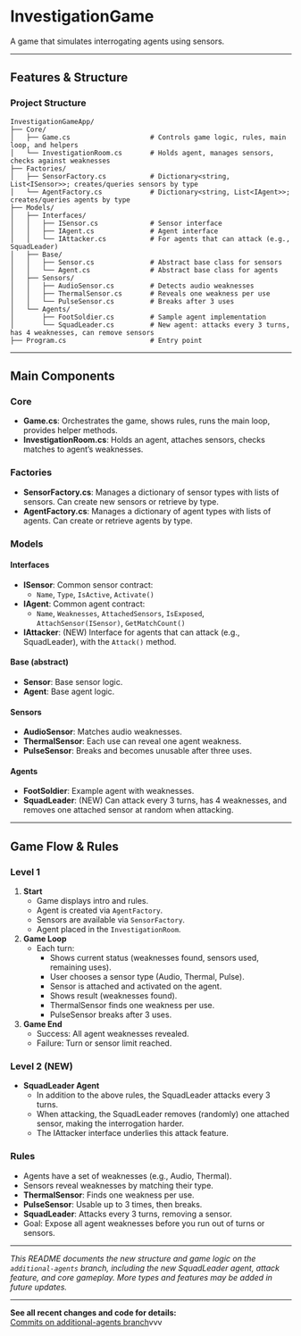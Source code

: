 ﻿# InvestigationGame

A game that simulates interrogating agents using sensors.

---

## Features & Structure

### Project Structure

```
InvestigationGameApp/
├── Core/
│   ├── Game.cs                    # Controls game logic, rules, main loop, and helpers
│   └── InvestigationRoom.cs       # Holds agent, manages sensors, checks against weaknesses
├── Factories/
│   ├── SensorFactory.cs           # Dictionary<string, List<ISensor>>; creates/queries sensors by type
│   └── AgentFactory.cs            # Dictionary<string, List<IAgent>>; creates/queries agents by type
├── Models/
│   ├── Interfaces/
│   │   ├── ISensor.cs             # Sensor interface
│   │   ├── IAgent.cs              # Agent interface
│   │   └── IAttacker.cs           # For agents that can attack (e.g., SquadLeader)
│   ├── Base/
│   │   ├── Sensor.cs              # Abstract base class for sensors
│   │   └── Agent.cs               # Abstract base class for agents
│   ├── Sensors/
│   │   ├── AudioSensor.cs         # Detects audio weaknesses
│   │   ├── ThermalSensor.cs       # Reveals one weakness per use
│   │   └── PulseSensor.cs         # Breaks after 3 uses
│   └── Agents/
│       ├── FootSoldier.cs         # Sample agent implementation
│       └── SquadLeader.cs         # New agent: attacks every 3 turns, has 4 weaknesses, can remove sensors
├── Program.cs                     # Entry point
```

---

## Main Components

### Core

- **Game.cs**: Orchestrates the game, shows rules, runs the main loop, provides helper methods.
- **InvestigationRoom.cs**: Holds an agent, attaches sensors, checks matches to agent’s weaknesses.

### Factories

- **SensorFactory.cs**: Manages a dictionary of sensor types with lists of sensors. Can create new sensors or retrieve by type.
- **AgentFactory.cs**: Manages a dictionary of agent types with lists of agents. Can create or retrieve agents by type.

### Models

#### Interfaces

- **ISensor**: Common sensor contract:
  - `Name`, `Type`, `IsActive`, `Activate()`
- **IAgent**: Common agent contract:
  - `Name`, `Weaknesses`, `AttachedSensors`, `IsExposed`, `AttachSensor(ISensor)`, `GetMatchCount()`
- **IAttacker**: (NEW) Interface for agents that can attack (e.g., SquadLeader), with the `Attack()` method.

#### Base (abstract)

- **Sensor**: Base sensor logic.
- **Agent**: Base agent logic.

#### Sensors

- **AudioSensor**: Matches audio weaknesses.
- **ThermalSensor**: Each use can reveal one agent weakness.
- **PulseSensor**: Breaks and becomes unusable after three uses.

#### Agents

- **FootSoldier**: Example agent with weaknesses.
- **SquadLeader**: (NEW) Can attack every 3 turns, has 4 weaknesses, and removes one attached sensor at random when attacking.

---

## Game Flow & Rules

### Level 1

1. **Start**
   - Game displays intro and rules.
   - Agent is created via `AgentFactory`.
   - Sensors are available via `SensorFactory`.
   - Agent placed in the `InvestigationRoom`.
2. **Game Loop**
   - Each turn: 
     - Shows current status (weaknesses found, sensors used, remaining uses).
     - User chooses a sensor type (Audio, Thermal, Pulse).
     - Sensor is attached and activated on the agent.
     - Shows result (weaknesses found).
     - ThermalSensor finds one weakness per use.
     - PulseSensor breaks after 3 uses.
3. **Game End**
   - Success: All agent weaknesses revealed.
   - Failure: Turn or sensor limit reached.

### Level 2 (NEW)

- **SquadLeader Agent**
  - In addition to the above rules, the SquadLeader attacks every 3 turns.
  - When attacking, the SquadLeader removes (randomly) one attached sensor, making the interrogation harder.
  - The IAttacker interface underlies this attack feature.

### Rules

- Agents have a set of weaknesses (e.g., Audio, Thermal).
- Sensors reveal weaknesses by matching their type.
- **ThermalSensor**: Finds one weakness per use.
- **PulseSensor**: Usable up to 3 times, then breaks.
- **SquadLeader**: Attacks every 3 turns, removing a sensor.
- Goal: Expose all agent weaknesses before you run out of turns or sensors.

---

*This README documents the new structure and game logic on the `additional-agents` branch, including the new SquadLeader agent, attack feature, and core gameplay. More types and features may be added in future updates.*

---

**See all recent changes and code for details:**  
[Commits on additional-agents branch](https://github.com/shemaryahuz/InvestigationGame/commits?sha=additional-agents&per_page=20)vvv